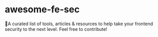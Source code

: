 # awesome-fe-sec
💜A curated list of tools, articles &amp; resources to help take your frontend security to the next level. Feel free to contribute!
